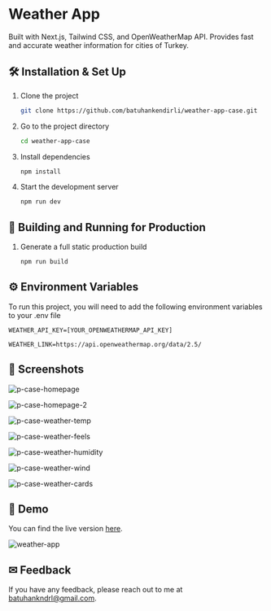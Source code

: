 # Weather App

Built with Next.js, Tailwind CSS, and OpenWeatherMap API. Provides fast and accurate weather information for cities of Turkey.

## 🛠 Installation & Set Up

1. Clone the project

   ```sh
   git clone https://github.com/batuhankendirli/weather-app-case.git
   ```

2. Go to the project directory

   ```sh
   cd weather-app-case
   ```

3. Install dependencies

   ```sh
   npm install
   ```

4. Start the development server

   ```sh
   npm run dev
   ```

## 🚀 Building and Running for Production

1. Generate a full static production build

   ```sh
   npm run build
   ```

## ⚙ Environment Variables

To run this project, you will need to add the following environment variables to your .env file

`WEATHER_API_KEY=[YOUR_OPENWEATHERMAP_API_KEY]`

`WEATHER_LINK=https://api.openweathermap.org/data/2.5/`

## 📸 Screenshots

![p-case-homepage](https://github.com/batuhankendirli/weather-app-case/assets/76517857/c54a46d7-ac3b-4d6c-a35b-aa084c863760)

![p-case-homepage-2](https://github.com/batuhankendirli/weather-app-case/assets/76517857/244df8b0-0c21-4f4f-99c6-23aef8f6b194)

![p-case-weather-temp](https://github.com/batuhankendirli/weather-app-case/assets/76517857/f7ba9cb0-39c2-40ae-85cb-d5a3e56ffb3a)

![p-case-weather-feels](https://github.com/batuhankendirli/weather-app-case/assets/76517857/22410a4f-e1f7-451d-a3bd-dd766ffe78a4)

![p-case-weather-humidity](https://github.com/batuhankendirli/weather-app-case/assets/76517857/aaaf1d10-3fec-4ab6-8f08-6d657b3f4a6b)

![p-case-weather-wind](https://github.com/batuhankendirli/weather-app-case/assets/76517857/ce658c0e-83c7-4120-8771-4fcf71262391)

![p-case-weather-cards](https://github.com/batuhankendirli/weather-app-case/assets/76517857/d5da8fcf-bd4b-4b3a-ad7f-61f8f9b43e3f)

## 🔴 Demo

You can find the live version [here](https://weather-app-case.vercel.app/).

![weather-app](https://github.com/batuhankendirli/weather-app-case/assets/76517857/e71b2c5f-7614-425f-ab04-63f27bd65e8d)

## ✉ Feedback

If you have any feedback, please reach out to me at batuhankndrl@gmail.com.

